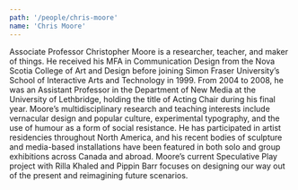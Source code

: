 ```yaml
---
path: '/people/chris-moore'
name: 'Chris Moore'
---
```


Associate Professor Christopher Moore is a researcher, teacher, and maker of things. He received his MFA in Communication Design from the Nova Scotia College of Art and Design before joining Simon Fraser University’s School of Interactive Arts and Technology in 1999. From 2004 to 2008, he was an Assistant Professor in the Department of New Media at the University of Lethbridge, holding the title of Acting Chair during his final year. Moore’s multidisciplinary research and teaching interests include vernacular design and popular culture, experimental typography, and the use of humour as a form of social resistance. He has participated in artist residencies throughout North America, and his recent bodies of sculpture and media-based installations have been featured in both solo and group exhibitions across Canada and abroad. Moore’s current Speculative Play project with Rilla Khaled and Pippin Barr focuses on designing our way out of the present and reimagining future scenarios.
